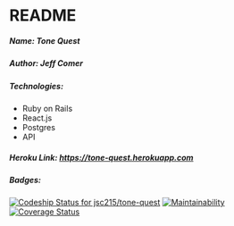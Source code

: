 # README

##### Name: Tone Quest

##### Author: Jeff Comer

##### Technologies:
* Ruby on Rails
* React.js
* Postgres
* API

##### Heroku Link: https://tone-quest.herokuapp.com

##### Badges:

[ ![Codeship Status for jsc215/tone-quest](https://app.codeship.com/projects/266a4440-bee0-0135-926e-72379a217d2f/status?branch=master)](https://app.codeship.com/projects/259936)
[![Maintainability](https://api.codeclimate.com/v1/badges/b55f49d8aa9d47fc4a3f/maintainability)](https://codeclimate.com/github/jsc215/tone-quest/maintainability)
[![Coverage Status](https://coveralls.io/repos/github/jsc215/tone-quest/badge.svg?branch=master)](https://coveralls.io/github/jsc215/tone-quest?branch=master)

